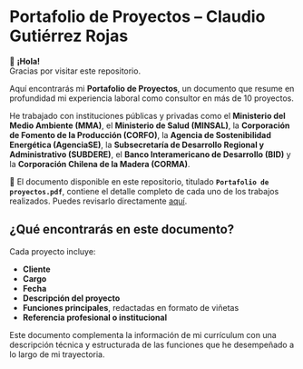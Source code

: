 # Portafolio de Proyectos – Claudio Gutiérrez Rojas

👋 **¡Hola!**  
Gracias por visitar este repositorio.

Aquí encontrarás mi **Portafolio de Proyectos**, un documento que resume en profundidad mi experiencia laboral como consultor en más de 10 proyectos.

He trabajado con instituciones públicas y privadas como el **Ministerio del Medio Ambiente (MMA)**, el **Ministerio de Salud (MINSAL)**, la **Corporación de Fomento de la Producción (CORFO)**, la **Agencia de Sostenibilidad Energética (AgenciaSE)**, la **Subsecretaría de Desarrollo Regional y Administrativo (SUBDERE)**, el **Banco Interamericano de Desarrollo (BID)** y la **Corporación Chilena de la Madera (CORMA)**.

📄 El documento disponible en este repositorio, titulado **`Portafolio de proyectos.pdf`**, contiene el detalle completo de cada uno de los trabajos realizados. Puedes revisarlo directamente [aquí](./Portafolio%20de%20proyectos.pdf).

## ¿Qué encontrarás en este documento?

Cada proyecto incluye:

- **Cliente**  
- **Cargo**  
- **Fecha**  
- **Descripción del proyecto**  
- **Funciones principales**, redactadas en formato de viñetas  
- **Referencia profesional o institucional**

Este documento complementa la información de mi currículum con una descripción técnica y estructurada de las funciones que he desempeñado a lo largo de mi trayectoria.
